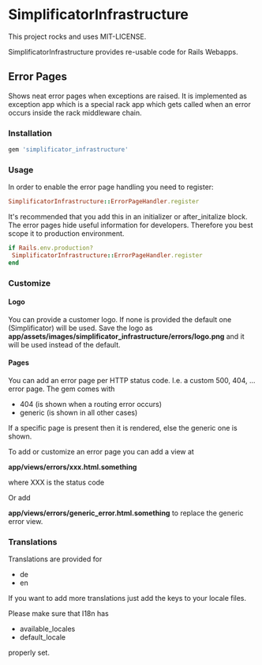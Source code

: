 # SimplificatorInfrastructure

This project rocks and uses MIT-LICENSE.


SimplificatorInfrastructure provides re-usable code for Rails Webapps.

## Error Pages

Shows neat error pages when exceptions are raised.
It is implemented as exception app which is a special rack app which gets called when an error occurs inside the rack middleware chain.


### Installation

```ruby
gem 'simplificator_infrastructure'
```


### Usage

In order to enable the error page handling you need to register:

```ruby
SimplificatorInfrastructure::ErrorPageHandler.register
```

It's recommended that you add this in an initializer or after_initalize block.
The error pages hide useful information for developers. Therefore you best scope it to production environment.


```ruby
if Rails.env.production?
 SimplificatorInfrastructure::ErrorPageHandler.register
end
```


### Customize

#### Logo

You can provide a customer logo. If none is provided the default one (Simplificator) will be used.
Save the logo as __app/assets/images/simplificator_infrastructure/errors/logo.png__ and it will be used instead of the default.

#### Pages

You can add an error page per HTTP status code. I.e. a custom 500, 404, ... error page. The gem comes with

* 404 (is shown when a routing error occurs)
* generic (is shown in all other cases)

If a specific page is present then it is rendered, else the generic one is shown.

To add or customize an error page you can add a view at

__app/views/errors/xxx.html.something__

where XXX is the status code

Or add

__app/views/errors/generic_error.html.something__ to replace the generic error view.

### Translations

Translations are provided for

* de
* en

If you want to add more translations just add the keys to your locale files.

Please make sure that I18n has

* available_locales
* default_locale

properly set.

